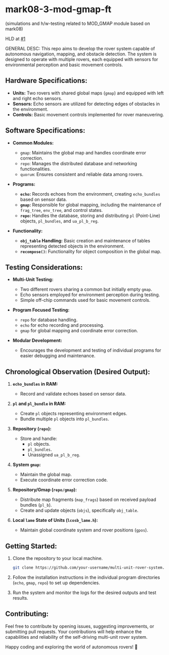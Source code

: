 # mark08-3-mod-gmap-ft
(simulations and h/w-testing related to MOD_GMAP module based on mark08)

HLD at [#1](https://github.com/LCOSB-HITK/mark08-3-mod-gmap-ft/issues)

GENERAL DESC:
This repo aims to develop the rover system capable of autonomous navigation, mapping, and obstacle detection. The system is designed to operate with multiple rovers, each equipped with sensors for environmental perception and basic movement controls.

## Hardware Specifications:

- **Units:** Two rovers with shared global maps (`gmap`) and equipped with left and right echo sensors.
- **Sensors:** Echo sensors are utilized for detecting edges of obstacles in the environment.
- **Controls:** Basic movement controls implemented for rover maneuvering.

## Software Specifications:

- **Common Modules:**
  - `gmap`: Maintains the global map and handles coordinate error correction.
  - `repo`: Manages the distributed database and networking functionalities.
  - `quorum`: Ensures consistent and reliable data among rovers.

- **Programs:**
  - **`echo`:** Records echoes from the environment, creating `echo_bundles` based on sensor data.
  - **`gmap`:** Responsible for global mapping, including the maintenance of `frag_tree`, `env_tree`, and control states.
  - **`repo`:** Handles the database, storing and distributing `pl` (Point-Line) objects, `pl_bundles`, and `ua_pl_b_reg`.

- **Functionality:**
  - **`obj_table` Handling:** Basic creation and maintenance of tables representing detected objects in the environment.
  - **`recompose()`:** Functionality for object composition in the global map.

## Testing Considerations:

- **Multi-Unit Testing:**
  - Two different rovers sharing a common but initially empty `gmap`.
  - Echo sensors employed for environment perception during testing.
  - Simple off-chip commands used for basic movement controls.

- **Program Focused Testing:**
  - `repo` for database handling.
  - `echo` for echo recording and processing.
  - `gmap` for global mapping and coordinate error correction.

- **Modular Development:**
  - Encourages the development and testing of individual programs for easier debugging and maintenance.

## Chronological Observation (Desired Output):

1. **`echo_bundles` in RAM:**
   - Record and validate echoes based on sensor data.

2. **`pl` and `pl_bundle` in RAM:**
   - Create `pl` objects representing environment edges.
   - Bundle multiple `pl` objects into `pl_bundles`.

3. **Repository (`repo`):**
   - Store and handle:
     - `pl` objects.
     - `pl_bundles`.
     - Unassigned `ua_pl_b_reg`.

4. **System `gmap`:**
   - Maintain the global map.
   - Execute coordinate error correction code.

5. **Repository/Gmap (`repo/gmap`):**
   - Distribute map fragments (`map_frags`) based on received payload bundles (`pl_b`).
   - Create and update objects (`objs`), specifically `obj_table`.

6. **Local `lame` State of Units (`lcosb_lame.h`):**
   - Maintain global coordinate system and rover positions (`gpos`).

## Getting Started:

1. Clone the repository to your local machine.
   ```bash
   git clone https://github.com/your-username/multi-unit-rover-system.git
   ```

2. Follow the installation instructions in the individual program directories (`echo`, `gmap`, `repo`) to set up dependencies.

3. Run the system and monitor the logs for the desired outputs and test results.

## Contributing:

Feel free to contribute by opening issues, suggesting improvements, or submitting pull requests. Your contributions will help enhance the capabilities and reliability of the self-driving multi-unit rover system.

Happy coding and exploring the world of autonomous rovers! 🚀
